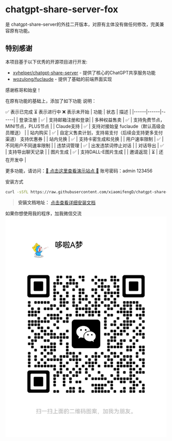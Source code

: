 # chatgpt-share-server-fox 
是 chatgpt-share-server的外挂二开版本，对原有主体没有做任何修改，完美兼容原有功能。

## 特别感谢

本项目基于以下优秀的开源项目进行开发:

- [xyhelper/chatgpt-share-server](https://github.com/xyhelper/chatgpt-share-server) - 提供了核心的ChatGPT共享服务功能
- [wozulong/fuclaude](https://github.com/wozulong/fuclaude) - 提供了基础的前端界面实现

感谢栋哥和始皇！

在原有功能的基础上，添加了如下功能
说明：

✅ 表示已完成
⏳ 表示进行中
❌ 表示未开始
| 功能 | 状态 | 描述 |
|------|------|------|
| 登录注册 | ✅ | 支持邮箱注册和登录|
| 多种权益售卖 | ✅ | 支持免费节点，MINI节点，PLUS节点 |
| Claude支持 | ✅ | 支持对接始皇 fuclaude（默认高级会员赠送） |
| 站内购买 | ✅ | 自定义售卖计划，支持易支付（后续会支持更多支付渠道） 支持优惠券 |
| 站内兑换 | ✅ | 支持卡密生成和兑换 |
| 用户速率限制 | ✅ | 不同用户不同速率限制 |
| 违禁词管理 | ✅ | 出发违禁词停止对话 |
| 对话导出 | ✅ | 支持导出聊天记录 |
| 图片生成 | ✅ | 支持DALL-E图片生成 |
| 邀请返现 | ⏳ | 还在开发中 |


更多功能，请访问：[🌟 点击这里查看演示站点 🌟](https://demo.987234.xyz/)
账号密码：admin 123456

安装方式

```bash
curl -sSfL https://raw.githubusercontent.com/xiaomifengD/chatgpt-share-fox-deploy/refs/heads/main/quick-install.sh | bash
```
> **安装文档地址：** [点击查看详细安装文档](https://docs.qq.com/aio/DYWt6cWVxeFZkUWNO?p=pbHV3aUCe5x5aXW0bWQxgF)


如果你想使用我的程序，加我微信交流
![添加我的个人微信](wx.jpg)